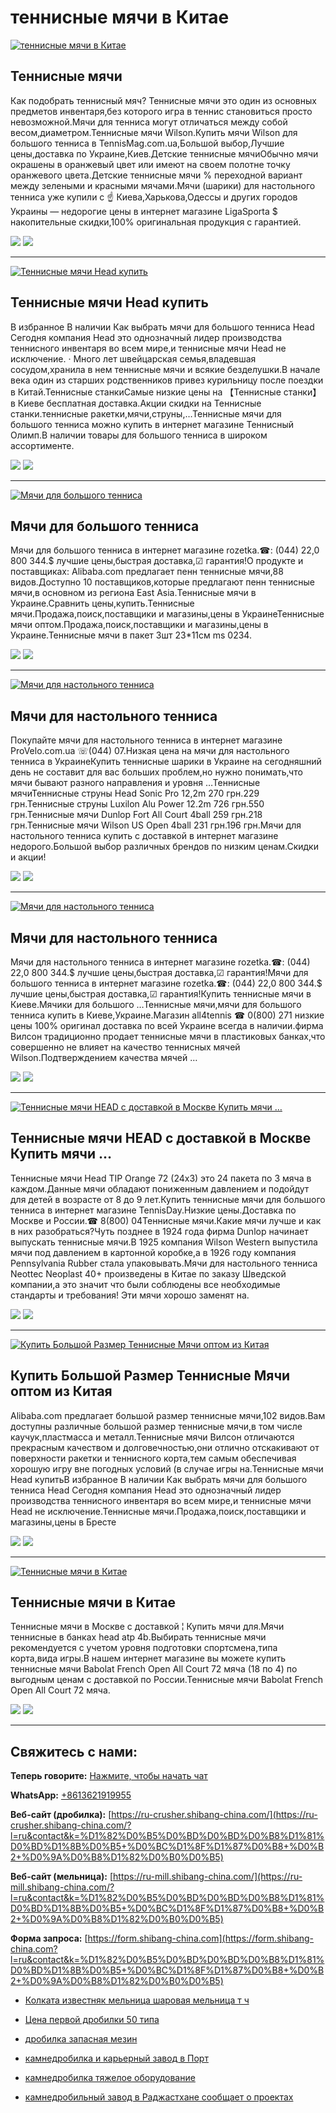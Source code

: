 # теннисные мячи в Китае

<a href="https://swt.shibang-china.com/?l=ru&img&k=%D1%82%D0%B5%D0%BD%D0%BD%D0%B8%D1%81%D0%BD%D1%8B%D0%B5+%D0%BC%D1%8F%D1%87%D0%B8+%D0%B2+%D0%9A%D0%B8%D1%82%D0%B0%D0%B5" target="_blank">![теннисные мячи в Китае](http://static.shibang-china.com/all-800x300/517.jpg)</a>

## Теннисные мячи
Как подобрать теннисный мяч? Теннисные мячи это один из основных предметов инвентаря,без которого игра в теннис становиться просто невозможной.Мячи для тенниса могут отличаться между собой весом,диаметром.Теннисные мячи Wilson.Купить мячи Wilson для большого тенниса в TennisMag.com.ua,Большой выбор,Лучшие цены,доставка по Украине,Киев.Детские теннисные мячиОбычно мячи окрашены в оранжевый цвет или имеют на своем полотне точку оранжевого цвета.Детские теннисные мячи % переходной вариант между зелеными и красными мячами.Мячи (шарики) для настольного тенниса уже купили с ☝ Киева,Харькова,Одессы и других городов Украины — недорогие цены в интернет магазине LigaSporta $ накопительные скидки,100% оригинальная продукция с гарантией.


<a href="https://whatsapp.shibangsoft.com/WhatsApp.php" target="_blank" title="WhatsApp">![](http://static.shibang-china.com/icon/whatsapp.png)</a> <a href="https://swt.shibang-china.com/?l=ru&icon&k=%D1%82%D0%B5%D0%BD%D0%BD%D0%B8%D1%81%D0%BD%D1%8B%D0%B5+%D0%BC%D1%8F%D1%87%D0%B8+%D0%B2+%D0%9A%D0%B8%D1%82%D0%B0%D0%B5" target="_blank">![](http://static.shibang-china.com/icon/chat-ru.png)</a>

---

<a href="https://swt.shibang-china.com/?l=ru&img&k=%D1%82%D0%B5%D0%BD%D0%BD%D0%B8%D1%81%D0%BD%D1%8B%D0%B5+%D0%BC%D1%8F%D1%87%D0%B8+%D0%B2+%D0%9A%D0%B8%D1%82%D0%B0%D0%B5" target="_blank">![Теннисные мячи Head купить](http://static.shibang-china.com/all-800x300/298.jpg)</a>

## Теннисные мячи Head купить
В избранное В наличии Как выбрать мячи для большого тенниса Head Сегодня компания Head это однозначный лидер производства теннисного инвентаря во всем мире,и теннисные мячи Head не исключение.&nbsp;&#0183;&#32;Много лет швейцарская семья,владевшая сосудом,хранила в нем теннисные мячи и всякие безделушки.В начале века один из старших родственников привез курильницу после поездки в Китай.Теннисные станкиСамые низкие цены на 【Теннисные станки】 в Киеве бесплатная доставка.Акции скидки на Теннисные станки.теннисные ракетки,мячи,струны,…Теннисные мячи для большого тенниса можно купить в интернет магазине Теннисный Олимп.В наличии товары для большого тенниса в широком ассортименте.


<a href="https://whatsapp.shibangsoft.com/WhatsApp.php" target="_blank" title="WhatsApp">![](http://static.shibang-china.com/icon/whatsapp.png)</a> <a href="https://swt.shibang-china.com/?l=ru&icon&k=%D1%82%D0%B5%D0%BD%D0%BD%D0%B8%D1%81%D0%BD%D1%8B%D0%B5+%D0%BC%D1%8F%D1%87%D0%B8+%D0%B2+%D0%9A%D0%B8%D1%82%D0%B0%D0%B5" target="_blank">![](http://static.shibang-china.com/icon/chat-ru.png)</a>

---

<a href="https://swt.shibang-china.com/?l=ru&img&k=%D1%82%D0%B5%D0%BD%D0%BD%D0%B8%D1%81%D0%BD%D1%8B%D0%B5+%D0%BC%D1%8F%D1%87%D0%B8+%D0%B2+%D0%9A%D0%B8%D1%82%D0%B0%D0%B5" target="_blank">![Мячи для большого тенниса](http://static.shibang-china.com/all-800x300/688.jpg)</a>

## Мячи для большого тенниса
Мячи для большого тенниса в интернет магазине rozetka.☎: (044) 22,0 800 344.$ лучшие цены,быстрая доставка,☑ гарантия!О продукте и поставщиках: Alibaba.com предлагает пенн теннисные мячи,88 видов.Доступно 10 поставщиков,которые предлагают пенн теннисные мячи,в основном из региона East Asia.Теннисные мячи в Украине.Сравнить цены,купить.Теннисные мячи.Продажа,поиск,поставщики и магазины,цены в УкраинеТеннисные мячи оптом.Продажа,поиск,поставщики и магазины,цены в Украине.Теннисные мячи в пакет 3шт 23*11см ms 0234.


<a href="https://whatsapp.shibangsoft.com/WhatsApp.php" target="_blank" title="WhatsApp">![](http://static.shibang-china.com/icon/whatsapp.png)</a> <a href="https://swt.shibang-china.com/?l=ru&icon&k=%D1%82%D0%B5%D0%BD%D0%BD%D0%B8%D1%81%D0%BD%D1%8B%D0%B5+%D0%BC%D1%8F%D1%87%D0%B8+%D0%B2+%D0%9A%D0%B8%D1%82%D0%B0%D0%B5" target="_blank">![](http://static.shibang-china.com/icon/chat-ru.png)</a>

---

<a href="https://swt.shibang-china.com/?l=ru&img&k=%D1%82%D0%B5%D0%BD%D0%BD%D0%B8%D1%81%D0%BD%D1%8B%D0%B5+%D0%BC%D1%8F%D1%87%D0%B8+%D0%B2+%D0%9A%D0%B8%D1%82%D0%B0%D0%B5" target="_blank">![Мячи для настольного тенниса](http://static.shibang-china.com/all-800x300/867.jpg)</a>

## Мячи для настольного тенниса
Покупайте мячи для настольного тенниса в интернет магазине ProVelo.com.ua ☏(044) 07.Низкая цена на мячи для настольного тенниса в УкраинеКупить теннисные шарики в Украине на сегодняшний день не составит для вас больших проблем,но нужно понимать,что мячи бывают разного направления и уровня …Теннисные мячиТеннисные струны Head Sonic Pro 12,2m 270 грн.229 грн.Теннисные струны Luxilon Alu Power 12.2m 726 грн.550 грн.Теннисные мячи Dunlop Fort All Court 4ball 259 грн.218 грн.Теннисные мячи Wilson US Open 4ball 231 грн.196 грн.Мячи для настольного тенниса купить с доставкой в интернет магазине недорого.Большой выбор различных брендов по низким ценам.Скидки и акции!


<a href="https://whatsapp.shibangsoft.com/WhatsApp.php" target="_blank" title="WhatsApp">![](http://static.shibang-china.com/icon/whatsapp.png)</a> <a href="https://swt.shibang-china.com/?l=ru&icon&k=%D1%82%D0%B5%D0%BD%D0%BD%D0%B8%D1%81%D0%BD%D1%8B%D0%B5+%D0%BC%D1%8F%D1%87%D0%B8+%D0%B2+%D0%9A%D0%B8%D1%82%D0%B0%D0%B5" target="_blank">![](http://static.shibang-china.com/icon/chat-ru.png)</a>

---

<a href="https://swt.shibang-china.com/?l=ru&img&k=%D1%82%D0%B5%D0%BD%D0%BD%D0%B8%D1%81%D0%BD%D1%8B%D0%B5+%D0%BC%D1%8F%D1%87%D0%B8+%D0%B2+%D0%9A%D0%B8%D1%82%D0%B0%D0%B5" target="_blank">![Мячи для настольного тенниса](http://static.shibang-china.com/all-800x300/139.jpg)</a>

## Мячи для настольного тенниса
Мячи для настольного тенниса в интернет магазине rozetka.☎: (044) 22,0 800 344.$ лучшие цены,быстрая доставка,☑ гарантия!Мячи для большого тенниса в интернет магазине rozetka.☎: (044) 22,0 800 344.$ лучшие цены,быстрая доставка,☑ гарантия!Купить теннисные мячи в Киеве.Мячики для большого …Теннисные мячи,мячи для большого тенниса купить в Киеве,Украине.Магазин all4tennis ☎ 0(800) 271 низкие цены 100% оригинал доставка по всей Украине всегда в наличии.фирма Вилсон традиционно продает теннисные мячи в пластиковых банках,что совершенно не влияет на качество теннисных мячей Wilson.Подтверждением качества мячей …


<a href="https://whatsapp.shibangsoft.com/WhatsApp.php" target="_blank" title="WhatsApp">![](http://static.shibang-china.com/icon/whatsapp.png)</a> <a href="https://swt.shibang-china.com/?l=ru&icon&k=%D1%82%D0%B5%D0%BD%D0%BD%D0%B8%D1%81%D0%BD%D1%8B%D0%B5+%D0%BC%D1%8F%D1%87%D0%B8+%D0%B2+%D0%9A%D0%B8%D1%82%D0%B0%D0%B5" target="_blank">![](http://static.shibang-china.com/icon/chat-ru.png)</a>

---

<a href="https://swt.shibang-china.com/?l=ru&img&k=%D1%82%D0%B5%D0%BD%D0%BD%D0%B8%D1%81%D0%BD%D1%8B%D0%B5+%D0%BC%D1%8F%D1%87%D0%B8+%D0%B2+%D0%9A%D0%B8%D1%82%D0%B0%D0%B5" target="_blank">![Теннисные мячи HEAD с доставкой в Москве Купить мячи …](http://static.shibang-china.com/all-800x300/1340.jpg)</a>

## Теннисные мячи HEAD с доставкой в Москве Купить мячи …
Теннисные мячи Head TIP Orange 72 (24x3) это 24 пакета по 3 мяча в каждом.Данные мячи обладают пониженным давлением и подойдут для детей в возрасте от 8 до 9 лет.Купить теннисные мячи для большого тенниса в интернет магазине TennisDay.Низкие цены.Доставка по Москве и России.☎ 8(800) 04Теннисные мячи.Какие мячи лучше и как в них разобраться?Чуть позднее в 1924 года фирма Dunlop начинает выпускать теннисные мячи.В 1925 компания Wilson Western выпустила мячи под давлением в картонной коробке,а в 1926 году компания Pennsylvania Rubber стала упаковывать.Мячи для настольного тенниса Neottec Neoplast 40+ произведены в Китае по заказу Шведской компании,а это значит что были соблюдены все необходимые стандарты и требования! Эти мячи хорошо заменят на.


<a href="https://whatsapp.shibangsoft.com/WhatsApp.php" target="_blank" title="WhatsApp">![](http://static.shibang-china.com/icon/whatsapp.png)</a> <a href="https://swt.shibang-china.com/?l=ru&icon&k=%D1%82%D0%B5%D0%BD%D0%BD%D0%B8%D1%81%D0%BD%D1%8B%D0%B5+%D0%BC%D1%8F%D1%87%D0%B8+%D0%B2+%D0%9A%D0%B8%D1%82%D0%B0%D0%B5" target="_blank">![](http://static.shibang-china.com/icon/chat-ru.png)</a>

---

<a href="https://swt.shibang-china.com/?l=ru&img&k=%D1%82%D0%B5%D0%BD%D0%BD%D0%B8%D1%81%D0%BD%D1%8B%D0%B5+%D0%BC%D1%8F%D1%87%D0%B8+%D0%B2+%D0%9A%D0%B8%D1%82%D0%B0%D0%B5" target="_blank">![Купить Большой Размер Теннисные Мячи оптом из Китая](http://static.shibang-china.com/all-800x300/1356.jpg)</a>

## Купить Большой Размер Теннисные Мячи оптом из Китая
Alibaba.com предлагает большой размер теннисные мячи,102 видов.Вам доступны различные большой размер теннисные мячи,в том числе каучук,пластмасса и металл.Теннисные мячи Вилсон отличаются прекрасным качеством и долговечностью,они отлично отскакивают от поверхности ракетки и теннисного корта,тем самым обеспечивая хорошую игру вне погодных условий (в случае игры на.Теннисные мячи Head купитьВ избранное В наличии Как выбрать мячи для большого тенниса Head Сегодня компания Head это однозначный лидер производства теннисного инвентаря во всем мире,и теннисные мячи Head не исключение.Теннисные мячи.Продажа,поиск,поставщики и магазины,цены в Бресте


<a href="https://whatsapp.shibangsoft.com/WhatsApp.php" target="_blank" title="WhatsApp">![](http://static.shibang-china.com/icon/whatsapp.png)</a> <a href="https://swt.shibang-china.com/?l=ru&icon&k=%D1%82%D0%B5%D0%BD%D0%BD%D0%B8%D1%81%D0%BD%D1%8B%D0%B5+%D0%BC%D1%8F%D1%87%D0%B8+%D0%B2+%D0%9A%D0%B8%D1%82%D0%B0%D0%B5" target="_blank">![](http://static.shibang-china.com/icon/chat-ru.png)</a>

---

<a href="https://swt.shibang-china.com/?l=ru&img&k=%D1%82%D0%B5%D0%BD%D0%BD%D0%B8%D1%81%D0%BD%D1%8B%D0%B5+%D0%BC%D1%8F%D1%87%D0%B8+%D0%B2+%D0%9A%D0%B8%D1%82%D0%B0%D0%B5" target="_blank">![Теннисные мячи в Китае](http://static.shibang-china.com/all-800x300/1315.jpg)</a>

## Теннисные мячи в Китае
Теннисные мячи в Москве с доставкой &#166; Купить мячи для.Мячи теннисные в банках head atp 4b.Выбирать теннисные мячи рекомендуется с учетом уровня подготовки спортсмена,типа корта,вида игры.В нашем интернет магазине вы можете купить теннисные мячи Babolat French Open All Court 72 мяча (18 по 4) по выгодным ценам с доставкой по России.Теннисные мячи Babolat French Open All Court 72 мяча.

<a href="https://whatsapp.shibangsoft.com/WhatsApp.php" target="_blank" title="WhatsApp">![](http://static.shibang-china.com/icon/whatsapp.png)</a> <a href="https://swt.shibang-china.com/?l=ru&icon&k=%D1%82%D0%B5%D0%BD%D0%BD%D0%B8%D1%81%D0%BD%D1%8B%D0%B5+%D0%BC%D1%8F%D1%87%D0%B8+%D0%B2+%D0%9A%D0%B8%D1%82%D0%B0%D0%B5" target="_blank">![](http://static.shibang-china.com/icon/chat-ru.png)</a>

---
## Свяжитесь с нами:

**Теперь говорите:** [Нажмите, чтобы начать чат](https://swt.shibang-china.com?l=ru&contact&k=%D1%82%D0%B5%D0%BD%D0%BD%D0%B8%D1%81%D0%BD%D1%8B%D0%B5+%D0%BC%D1%8F%D1%87%D0%B8+%D0%B2+%D0%9A%D0%B8%D1%82%D0%B0%D0%B5)

**WhatsApp:**  [+8613621919955](https://whatsapp.shibangsoft.com/WhatsApp.php)

**Веб-сайт (дробилка):** [https://ru-crusher.shibang-china.com/](https://ru-crusher.shibang-china.com/?l=ru&contact&k=%D1%82%D0%B5%D0%BD%D0%BD%D0%B8%D1%81%D0%BD%D1%8B%D0%B5+%D0%BC%D1%8F%D1%87%D0%B8+%D0%B2+%D0%9A%D0%B8%D1%82%D0%B0%D0%B5)

**Веб-сайт (мельница):** [https://ru-mill.shibang-china.com/](https://ru-mill.shibang-china.com/?l=ru&contact&k=%D1%82%D0%B5%D0%BD%D0%BD%D0%B8%D1%81%D0%BD%D1%8B%D0%B5+%D0%BC%D1%8F%D1%87%D0%B8+%D0%B2+%D0%9A%D0%B8%D1%82%D0%B0%D0%B5)

**Форма запроса:** [https://form.shibang-china.com](https://form.shibang-china.com?l=ru&contact&k=%D1%82%D0%B5%D0%BD%D0%BD%D0%B8%D1%81%D0%BD%D1%8B%D0%B5+%D0%BC%D1%8F%D1%87%D0%B8+%D0%B2+%D0%9A%D0%B8%D1%82%D0%B0%D0%B5)

* [Колката известняк мельница шаровая мельница т  ч](../121/%D0%9A%D0%BE%D0%BB%D0%BA%D0%B0%D1%82%D0%B0%20%D0%B8%D0%B7%D0%B2%D0%B5%D1%81%D1%82%D0%BD%D1%8F%D0%BA%20%D0%BC%D0%B5%D0%BB%D1%8C%D0%BD%D0%B8%D1%86%D0%B0%20%D1%88%D0%B0%D1%80%D0%BE%D0%B2%D0%B0%D1%8F%20%D0%BC%D0%B5%D0%BB%D1%8C%D0%BD%D0%B8%D1%86%D0%B0%20%D1%82%20%20%D1%87.md)

* [Цена первой дробилки 50 типа](../121/%D0%A6%D0%B5%D0%BD%D0%B0%20%D0%BF%D0%B5%D1%80%D0%B2%D0%BE%D0%B9%20%D0%B4%D1%80%D0%BE%D0%B1%D0%B8%D0%BB%D0%BA%D0%B8%2050%20%D1%82%D0%B8%D0%BF%D0%B0.md)

* [дробилка запасная мезин](../124/%D0%B4%D1%80%D0%BE%D0%B1%D0%B8%D0%BB%D0%BA%D0%B0%20%D0%B7%D0%B0%D0%BF%D0%B0%D1%81%D0%BD%D0%B0%D1%8F%20%D0%BC%D0%B5%D0%B7%D0%B8%D0%BD.md)

* [камнедробилка и карьерный завод в Порт](../122/%D0%BA%D0%B0%D0%BC%D0%BD%D0%B5%D0%B4%D1%80%D0%BE%D0%B1%D0%B8%D0%BB%D0%BA%D0%B0%20%D0%B8%20%D0%BA%D0%B0%D1%80%D1%8C%D0%B5%D1%80%D0%BD%D1%8B%D0%B9%20%D0%B7%D0%B0%D0%B2%D0%BE%D0%B4%20%D0%B2%20%D0%9F%D0%BE%D1%80%D1%82.md)

* [камнедробилка тяжелое оборудование](../125/%D0%BA%D0%B0%D0%BC%D0%BD%D0%B5%D0%B4%D1%80%D0%BE%D0%B1%D0%B8%D0%BB%D0%BA%D0%B0%20%D1%82%D1%8F%D0%B6%D0%B5%D0%BB%D0%BE%D0%B5%20%D0%BE%D0%B1%D0%BE%D1%80%D1%83%D0%B4%D0%BE%D0%B2%D0%B0%D0%BD%D0%B8%D0%B5.md)

* [камнедробильный завод в Раджастхане сообщает о проектах](../123/%D0%BA%D0%B0%D0%BC%D0%BD%D0%B5%D0%B4%D1%80%D0%BE%D0%B1%D0%B8%D0%BB%D1%8C%D0%BD%D1%8B%D0%B9%20%D0%B7%D0%B0%D0%B2%D0%BE%D0%B4%20%D0%B2%20%D0%A0%D0%B0%D0%B4%D0%B6%D0%B0%D1%81%D1%82%D1%85%D0%B0%D0%BD%D0%B5%20%D1%81%D0%BE%D0%BE%D0%B1%D1%89%D0%B0%D0%B5%D1%82%20%D0%BE%20%D0%BF%D1%80%D0%BE%D0%B5%D0%BA%D1%82%D0%B0%D1%85.md)